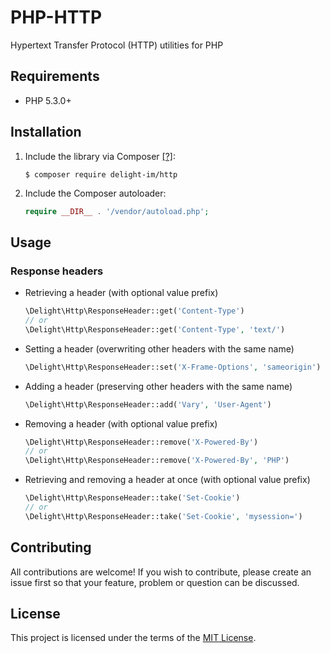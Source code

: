 # PHP-HTTP

Hypertext Transfer Protocol (HTTP) utilities for PHP

## Requirements

 * PHP 5.3.0+

## Installation

 1. Include the library via Composer [[?]](https://github.com/delight-im/Knowledge/blob/master/Composer%20(PHP).md):

    ```
    $ composer require delight-im/http
    ```

 1. Include the Composer autoloader:

    ```php
    require __DIR__ . '/vendor/autoload.php';
    ```

## Usage

### Response headers

 * Retrieving a header (with optional value prefix)

   ```php
   \Delight\Http\ResponseHeader::get('Content-Type')
   // or
   \Delight\Http\ResponseHeader::get('Content-Type', 'text/')
   ```

 * Setting a header (overwriting other headers with the same name)

   ```php
   \Delight\Http\ResponseHeader::set('X-Frame-Options', 'sameorigin')
   ```

 * Adding a header (preserving other headers with the same name)

   ```php
   \Delight\Http\ResponseHeader::add('Vary', 'User-Agent')
   ```

 * Removing a header (with optional value prefix)

   ```php
   \Delight\Http\ResponseHeader::remove('X-Powered-By')
   // or
   \Delight\Http\ResponseHeader::remove('X-Powered-By', 'PHP')
   ```

 * Retrieving and removing a header at once (with optional value prefix)

   ```php
   \Delight\Http\ResponseHeader::take('Set-Cookie')
   // or
   \Delight\Http\ResponseHeader::take('Set-Cookie', 'mysession=')
   ```

## Contributing

All contributions are welcome! If you wish to contribute, please create an issue first so that your feature, problem or question can be discussed.

## License

This project is licensed under the terms of the [MIT License](https://opensource.org/licenses/MIT).

